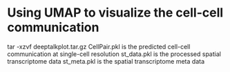 # Using UMAP to visualize the cell-cell communication
tar -xzvf deeptalkplot.tar.gz
CellPair.pkl is the predicted cell-cell communication at single-cell resolution
st_data.pkl is the processed spatial transcriptome data
st_meta.pkl is the spatial transcriptome meta data
